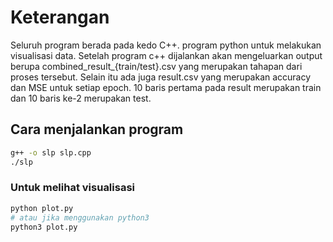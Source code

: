 # Keterangan
Seluruh program berada pada kedo C++. program python untuk melakukan visualisasi data. Setelah program c++ dijalankan akan mengeluarkan output berupa combined_result_{train/test}.csv yang merupakan tahapan dari proses tersebut. Selain itu ada juga result.csv yang merupakan accuracy dan MSE untuk setiap epoch. 10 baris pertama pada result merupakan train dan 10 baris ke-2 merupakan test. 

## Cara menjalankan program
```bash
g++ -o slp slp.cpp
./slp
```
### Untuk melihat visualisasi
```bash
python plot.py
# atau jika menggunakan python3
python3 plot.py
```
